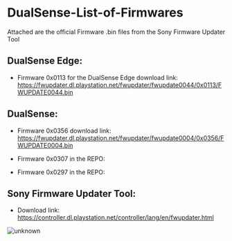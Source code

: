 # DualSense-List-of-Firmwares
Attached are the official Firmware .bin files from the Sony Firmware Updater Tool

## DualSense Edge:
- Firmware 0x0113 for the DualSense Edge download link: 
https://fwupdater.dl.playstation.net/fwupdater/fwupdate0044/0x0113/FWUPDATE0044.bin

## DualSense:
 - Firmware 0x0356 download link: 
https://fwupdater.dl.playstation.net/fwupdater/fwupdate0004/0x0356/FWUPDATE0004.bin

 - Firmware 0x0307 in the REPO:
 - Firmware 0x0297 in the REPO:
## Sony Firmware Updater Tool:
- Download link: 
https://controller.dl.playstation.net/controller/lang/en/fwupdater.html

![unknown](https://user-images.githubusercontent.com/4289084/164345895-e3e895df-214a-4327-8da6-51a4345414ea.png)
